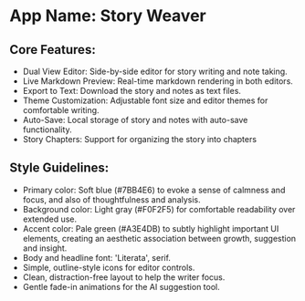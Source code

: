 # **App Name**: Story Weaver

## Core Features:

- Dual View Editor: Side-by-side editor for story writing and note taking.
- Live Markdown Preview: Real-time markdown rendering in both editors.
- Export to Text: Download the story and notes as text files.
- Theme Customization: Adjustable font size and editor themes for comfortable writing.
- Auto-Save: Local storage of story and notes with auto-save functionality.
- Story Chapters: Support for organizing the story into chapters

## Style Guidelines:

- Primary color: Soft blue (#7BB4E6) to evoke a sense of calmness and focus, and also of thoughtfulness and analysis.
- Background color: Light gray (#F0F2F5) for comfortable readability over extended use.
- Accent color: Pale green (#A3E4DB) to subtly highlight important UI elements, creating an aesthetic association between growth, suggestion and insight.
- Body and headline font: 'Literata', serif.
- Simple, outline-style icons for editor controls.
- Clean, distraction-free layout to help the writer focus.
- Gentle fade-in animations for the AI suggestion tool.
